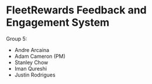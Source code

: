 # FleetRewards Feedback and Engagement System

Group 5:
- Andre Arcaina
- Adam Cameron (PM)
- Stanley Chow
- Iman Qureshi
- Justin Rodrigues
